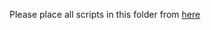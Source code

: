 
Please place all scripts in this folder from [here](https://version.aalto.fi/gitlab/bache1/retention_order_prediction/-/tree/master/src?ref_type=heads)
